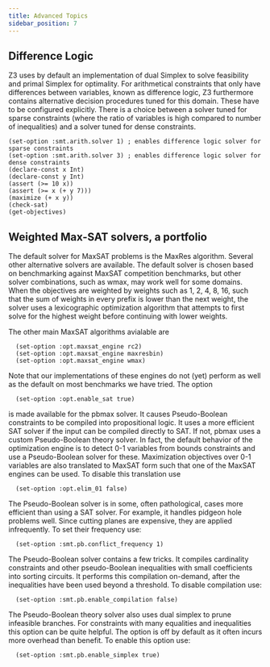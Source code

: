 ```yaml
---
title: Advanced Topics
sidebar_position: 7
---
```


## Difference Logic

Z3 uses by default an implementation of dual Simplex to solve feasibility and primal Simplex for optimality. For arithmetical constraints that only have differences between variables, known as difference logic, Z3 furthermore contains alternative decision procedures tuned for this domain. These have to be configured explicitly. There is a choice between a solver tuned for sparse constraints (where the ratio of variables is high compared to number of inequalities) and a solver tuned for dense constraints.

```z3
(set-option :smt.arith.solver 1) ; enables difference logic solver for sparse constraints
(set-option :smt.arith.solver 3) ; enables difference logic solver for dense constraints
(declare-const x Int)
(declare-const y Int)
(assert (>= 10 x))
(assert (>= x (+ y 7)))
(maximize (+ x y))
(check-sat)
(get-objectives)
```

## Weighted Max-SAT solvers, a portfolio

The default solver for MaxSAT problems is the MaxRes algorithm. Several other alternative solvers are available. The default solver
is chosen based on benchmarking against MaxSAT competition benchmarks, but other solver combinations, such as wmax, may work well for some domains.
When the objectives are weighted by weights such as 1, 2, 4, 8, 16, such that the sum of weights in every prefix is lower than the next weight, the solver
uses a lexicographic optimization algorithm that attempts to first solve for the highest weight before continuing with lower weights.

The other main MaxSAT algorithms avialable are

```z3
  (set-option :opt.maxsat_engine rc2)
  (set-option :opt.maxsat_engine maxresbin)
  (set-option :opt.maxsat_engine wmax)
```

Note that our implementations of these engines do not (yet) perform as well as the default on most benchmarks we have tried. The option

```z3
  (set-option :opt.enable_sat true)
```
is made available for the pbmax solver. It causes Pseudo-Boolean constraints to be compiled into propositional logic. It uses a more efficient SAT solver if the input can be compiled directly to SAT. If not, pbmax uses a custom Pseudo-Boolean theory solver. In fact, the default behavior of the optimization engine is to detect 0-1 variables from bounds constraints and use a Pseudo-Boolean solver for these. Maximization objectives over 0-1 variables are also translated to MaxSAT form such that one of the MaxSAT engines can be used. To disable this translation use

```z3 
  (set-option :opt.elim_01 false)
```

The Pseudo-Boolean solver is in some, often pathological, cases more efficient than using a SAT solver. For example, it handles pidgeon hole problems well. Since cutting planes are expensive, they are applied infrequently. To set their frequency use:


```z3 
  (set-option :smt.pb.conflict_frequency 1)
```

The Pseudo-Boolean solver contains a few tricks. It compiles cardinality constraints and other pseudo-Boolean inequalities with small coefficients into sorting circuits. It performs this compilation on-demand, after the inequalities have been used beyond a threshold. To disable compilation use:

```z3
  (set-option :smt.pb.enable_compilation false)
```

The Pseudo-Boolean theory solver also uses dual simplex to prune infeasible branches. For constraints with many equalities and inequalities this option can be quite helpful. The option is off by default as it often incurs more overhead than benefit. To enable this option use:

```z3
  (set-option :smt.pb.enable_simplex true)
```
